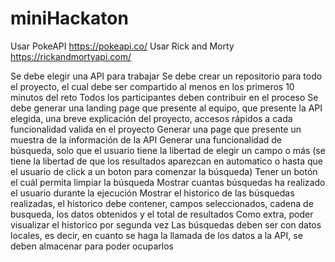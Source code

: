 # miniHackaton
Usar PokeAPI https://pokeapi.co/
Usar Rick and Morty https://rickandmortyapi.com/

Se debe elegir una API para trabajar
Se debe crear un repositorio para todo el proyecto, el cual debe ser compartido al menos en los primeros 10 minutos del reto
Todos los participantes deben contribuir en el proceso
Se debe generar una landing page que presente al equipo, que presente la API elegida, una breve explicación del proyecto, accesos rápidos a cada funcionalidad valida en el proyecto
Generar una page que presente un muestra de la información de la API
Generar una funcionalidad de búsqueda, solo que el usuario tiene la libertad de elegir un campo o más (se tiene la libertad de que los resultados aparezcan en automatico o hasta que el usuario de click a un boton para comenzar la búsqueda)
Tener un botón el cuál permita limpiar la búsqueda
Mostrar cuantas búsquedas ha realizado el usuario durante la ejecución
Mostrar el historico de las búsquedas realizadas, el historico debe contener, campos seleccionados, cadena de busqueda, los datos obtenidos y el total de resultados
Como extra, poder visualizar el historico por segunda vez
Las búsquedas deben ser con datos locales, es decir, en cuanto se haga la llamada de los datos a la API, se deben almacenar para poder ocuparlos
